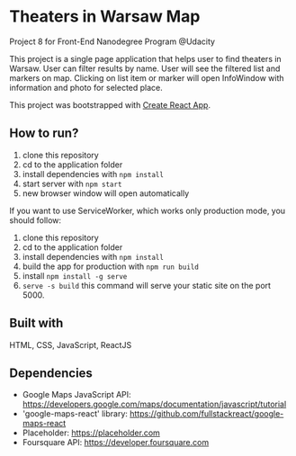 # Theaters in Warsaw Map
Project 8 for Front-End Nanodegree Program @Udacity

This project is a single page application that helps user to find theaters in Warsaw. User can filter results by name. User will see the filtered list and markers on map. Clicking on list item or marker will open InfoWindow with information and photo for selected place.  

This project was bootstrapped with [Create React App](https://github.com/facebookincubator/create-react-app).


## How to run?
1. clone this repository
2. cd to the application folder
3. install dependencies with `npm install`
4. start server with `npm start`
5. new browser window will open automatically

If you want to use ServiceWorker, which works only production mode, you should follow:

1. clone this repository
2. cd to the application folder
3. install dependencies with `npm install`
4. build the app for production with `npm run build`
5. install `npm install -g serve`
6. `serve -s build` this command will serve your static site on the port 5000.

## Built with
HTML, CSS, JavaScript, ReactJS

## Dependencies
 - Google Maps JavaScript API: https://developers.google.com/maps/documentation/javascript/tutorial
 - 'google-maps-react' library: https://github.com/fullstackreact/google-maps-react
 - Placeholder: https://placeholder.com
 - Foursquare API: https://developer.foursquare.com
